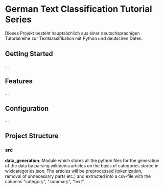 # German Text Classification Tutorial Series


Dieses Projekt besteht hauptsächlich aus einer deutschsprachigen Tutorialreihe zur Textklassifikation mit Python und deutschen Daten. 


## Getting Started

...

## Features

...


## Configuration

...

## Project Structure

### src

<b>data_generation</b>: Module which stores all the python files for the generation of the data by parsing wikipedia articles on the basis of categories stored in wikicategories.json. The articles will be preprocessed (tokenization, removal of unnecessary parts etc.) and extracted into a csv-file with the columns "category", "summary", "text".

